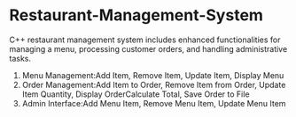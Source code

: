 # Restaurant-Management-System
C++ restaurant management system includes enhanced functionalities for managing a menu, processing customer orders, and handling administrative tasks.
1. Menu Management:Add Item, Remove Item, Update Item, Display Menu
2. Order Management:Add Item to Order, Remove Item from Order, Update Item Quantity, Display OrderCalculate Total, Save Order to File
3. Admin Interface:Add Menu Item, Remove Menu Item, Update Menu Item
